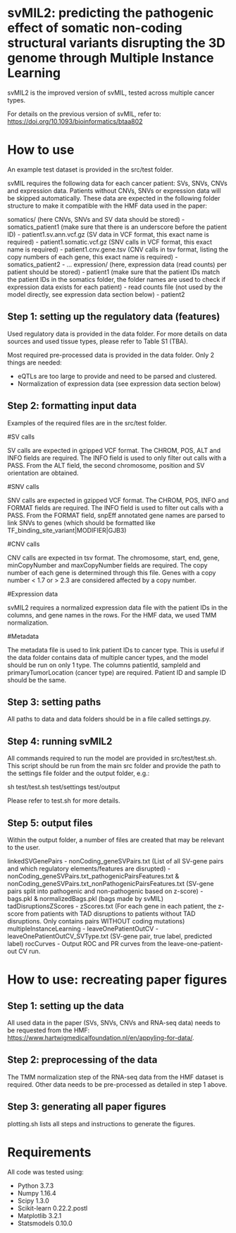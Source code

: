 # svMIL2: predicting the pathogenic effect of somatic non-coding structural variants disrupting the 3D genome through Multiple Instance Learning

svMIL2 is the improved version of svMIL, tested across multiple cancer types.

For details on the previous version of svMIL, refer to: https://doi.org/10.1093/bioinformatics/btaa802

# How to use

An example test dataset is provided in the src/test folder.

svMIL requires the following data for each cancer patient: SVs, SNVs, CNVs and expression data. Patients
without CNVs, SNVs or expression data will be skipped automatically. These data are expected in the
following folder structure to make it compatible with the HMF data used in the paper:

somatics/ (here CNVs, SNVs and SV data should be stored)
	- somatics_patient1 (make sure that there is an underscore before the patient ID)
		- patient1.sv.ann.vcf.gz (SV data in VCF format, this exact name is required)
		- patient1.somatic.vcf.gz (SNV calls in VCF format, this exact name is required)
		- patient1.cnv.gene.tsv (CNV calls in tsv format, listing the copy numbers of each gene, this exact name is required)
	- somatics_patient2
		- ...
expression/ (here, expression data (read counts) per patient should be stored)
	- patient1 (make sure that the patient IDs match the patient IDs in the somatics folder, the folder names are used to check if expression data exists for each patient)
		- read counts file (not used by the model directly, see expression data section below)
	- patient2


## Step 1: setting up the regulatory data (features)

Used regulatory data is provided in the data folder. For more details on data sources and used tissue types, please refer to Table S1 (TBA).

Most required pre-processed data is provided in the data folder. Only 2 things are needed:

- eQTLs are too large to provide and need to be parsed and clustered.
- Normalization of expression data (see expression data section below)

## Step 2: formatting input data

Examples of the required files are in the src/test folder.

#SV calls

SV calls are expected in gzipped VCF format. The CHROM, POS, ALT and INFO fields are required. The INFO field
is used to only filter out calls with a PASS. From the ALT field, the second chromosome, position and SV
orientation are obtained.

#SNV calls

SNV calls are expected in gzipped VCF format. The CHROM, POS, INFO and FORMAT fields are required. The INFO field
is used to filter out calls with a PASS. From the FORMAT field, snpEff annotated gene names are parsed
to link SNVs to genes (which should be formatted like TF_binding_site_variant|MODIFIER|GJB3)

#CNV calls

CNV calls are expected in tsv format. The chromosome, start, end, gene, minCopyNumber and maxCopyNumber fields
are required. The copy number of each gene is determined through this file. Genes with a copy number
< 1.7 or > 2.3 are considered affected by a copy number. 

#Expression data

svMIL2 requires a normalized expression data file with the patient IDs in the columns, and gene
names in the rows. For the HMF data, we used TMM normalization.

#Metadata

The metadata file is used to link patient IDs to cancer type. This is useful if the data folder
contains data of multiple cancer types, and the model should be run on only 1 type. The columns
patientId, sampleId and primaryTumorLocation (cancer type) are required. Patient ID and sample ID
should be the same.

## Step 3: setting paths

All paths to data and data folders should be in a file called settings.py.

## Step 4: running svMIL2

All commands required to run the model are provided in src/test/test.sh. This script should be
run from the main src folder and provide the path to the settings file folder and the output folder, e.g.:

sh test/test.sh test/settings test/output

Please refer to test.sh for more details.

## Step 5: output files

Within the output folder, a number of files are created that may be relevant to the user.

linkedSVGenePairs
	- nonCoding_geneSVPairs.txt (List of all SV-gene pairs and which regulatory elements/features are disrupted)
	- nonCoding_geneSVPairs.txt_pathogenicPairsFeatures.txt & nonCoding_geneSVPairs.txt_nonPathogenicPairsFeatures.txt (SV-gene pairs split into pathogenic and non-pathogenic based on z-score)
	- bags.pkl & normalizedBags.pkl (bags made by svMIL)
tadDisruptionsZScores
	- zScores.txt (For each gene in each patient, the z-score from patients with TAD disruptions to patients without TAD disruptions. Only contains pairs WITHOUT coding mutations)
multipleInstanceLearning
	- leaveOnePatientOutCV
		- leaveOnePatientOutCV_SVType.txt (SV-gene pair, true label, predicted label)
rocCurves
	- Output ROC and PR curves from the leave-one-patient-out CV run.



# How to use: recreating paper figures

## Step 1: setting up the data

All used data in the paper (SVs, SNVs, CNVs and RNA-seq data) needs to be requested from the HMF: https://www.hartwigmedicalfoundation.nl/en/appyling-for-data/.

## Step 2: preprocessing of the data

The TMM normalization step of the RNA-seq data from the HMF dataset is required. Other data needs
to be pre-processed as detailed in step 1 above.

## Step 3: generating all paper figures

plotting.sh lists all steps and instructions to generate the figures.


# Requirements

All code was tested using:
- Python 3.7.3
- Numpy 1.16.4
- Scipy 1.3.0
- Scikit-learn 0.22.2.postl
- Matplotlib 3.2.1
- Statsmodels 0.10.0


